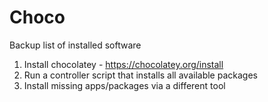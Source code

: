 # Choco
Backup list of installed software

1. Install chocolatey - https://chocolatey.org/install
3. Run a controller script that installs all available packages
4. Install missing apps/packages via a different tool
